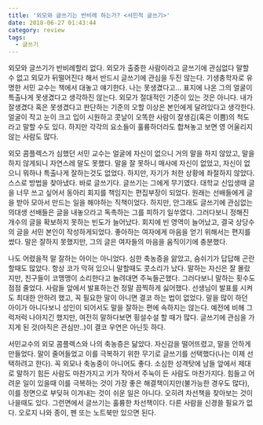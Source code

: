 ```yaml
---
title: '외모와 글쓰기는 반비례 하는가? <서민적 글쓰기>'
date: 2018-06-27 01:43:44
category: review
tags:
  - 글쓰기
---
```


외모와 글쓰기가 반비례할리 없다. 외모가 출중한 사람이라고 글쓰기에 관심없다 말할 수 없고 외모가 뒤떨어진다 해서 반드시 글쓰기에 관심을 두진 않는다. 기생충학자로 유명한 서민 교수는 책에서 대놓고 얘기한다. 나는 못생겼다고... 표지에 나온 그의 얼굴이 특출나게 못생겼다고 생각하진 않는다. 외모가 절대적인 기준이 있는 것은 아니다. 내가 잘생겼다 혹은 못생겼다고 판단하는 기준의 오할 이상은 본인에게 달려있다고 생각한다. 얼굴이 작고 눈이 크고 입이 시원하고 콧날이 오똑한 사람이 잘생김(혹은 이쁨)의 척도라고 말할 수도 있다. 하지만 각각의 요소들이 훌륭하더라도 합쳐놓고 보면 영 어울리지 않는 사람도 많다.

외모 콤플렉스가 심했던 서민 교수는 얼굴에 자신이 없으니 거의 말을 하지 않았고, 말을 하지 않게되니 자연스레 말도 못했다. 말을 잘 못하니 매사에 자신이 없었고, 자신이 없으니 뭐하나 특출나게 잘하는것도 없었다. 하지만, 자기가 처한 상황에 좌절하지 않았다. 스스로 방법을 찾아냈다. 바로 글쓰기다. 글쓰기는 그에게 무기였다. 대학교 신입생때 글을 너무 쓰고 싶어서 동아리 회지를 책임지는 편집부장이 되었다. 원래는 선배들에게 글을 받아 모아서 만드는 일을 해야하는 직책이었다. 하지만, 안그래도 글쓰기에 관심없는 의대생 선배들은 글을 내놓으라고 독촉하는 그를 피하기 일쑤였다. 그러다보니 정해진 개수의 글을 확보하지 못하는 빈도가 늘어났다. 회지에 빈 영역이 늘어났고, 결국 상당수의 글을 서민 본인이 작성하게되었다. 좋아하는 여자에게 마음을 얻기 위해서는 편지를 썼다. 말은 잘하지 못했지만, 그의 글은 여자들의 마음을 움직이기에 충분했다.

나도 어렸을적 말 잘하는 아이는 아니었다. 심한 축농증을 앓았고, 숨쉬기가 답답해 곤란할때도 많았다. 항상 코가 막혀 있으니 말할때도 콧소리가 났다. 말하는 자신은 잘 몰랐지만, 친구들이 코맹맹이 소리한다고 놀려대면 주눅들곤했다. 그러다보니 말하는 횟수도 점점 줄었다. 사람들 앞에서 발표하는건 정말 끔찍하게 싫어했다. 선생님이 발표를 시켜도 최대한 안하려 했고, 꼭 필요한 말이 아니면 결코 하는 법이 없었다. 말을 많이 하던 아이가 아니다보니 성인이 되어서도 말을 잘하는 편에 속하지는 않는다. 예전에 비해 그럭저럭 나아지긴 했지만, 여전히 말하다보면 횡설수설 할 때가 많다. 글쓰기에 관심을 가지게 된 것(아직은 관심만..)이 결코 우연은 아닌듯 하다.

서민교수의 외모 콤플렉스와 나의 축농증은 닮았다. 자신감을 떨어뜨렸고, 말을 안하게 만들었다. 말이 줄어들었고 이를 극복하기 위한 무기로 글쓰기를 선택했다(나는 이제 선택하려고 한다). 꼭 외모나 축농중이 아니어도 좋다. 소심한 성격탓에 남들 앞에서 제대로 말하기 힘든 사람도 마찬가지고 키가 작아서 주눅이 든 사람도 마찬가지다. 힘들고 어려운 일이 있을때 이를 극복하는 것이 가장 좋은 해결책이지만(불가능한 경우도 많다), 이를 정면으로 부딪혀 이겨내는 것이 쉬운 일은 아니다. 오히려 차선책을 찾아보는 것이 나을때도 있다. 그런면에서 글쓰기는 훌륭한 차선책이다. 다른 사람을 신경쓸 필요가 없다. 오로지 나와 종이, 펜 또는 노트북만 있으면 된다.
